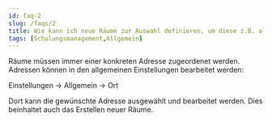 ```yaml
---
id: faq-2
slug: /faqs/2
title: Wie kann ich neue Räume zur Auswahl definieren, um diese z.B. als Schulungsraum auswählen zu können
tags: [Schulungsmanagement,Allgemein]
---
```

Räume müssen immer einer konkreten Adresse zugeordenet werden. Adressen können in den allgemeinen Einstellungen bearbeitet werden: 

Einstellungen -> Allgemein -> Ort

Dort kann die gewünschte Adresse ausgewählt und bearbeitet werden. Dies beinhaltet auch das Erstellen neuer Räume. 